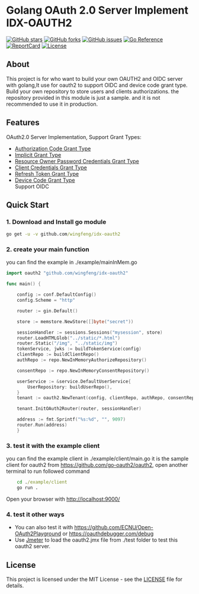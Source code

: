 # Golang OAuth 2.0 Server Implement IDX-OAUTH2

[![GitHub stars](https://img.shields.io/github/stars/wingfeng/idx-oauth2.svg)](https://github.com/wingfeng/idx-oauth2/stargazers)
[![GitHub forks](https://img.shields.io/github/forks/wingfeng/idx-oauth2.svg)](https://github.com/wingfeng/idx-oauth2/network/members)
[![GitHub issues](https://img.shields.io/github/issues/wingfeng/idx-oauth2.svg)](https://github.com/wingfeng/idx-oauth2/issues)
[![Go Reference](https://pkg.go.dev/badge/github.com/wingfeng/idx-oauth2.svg)](https://pkg.go.dev/github.com/wingfeng/idx-oauth2)
[![ReportCard][reportcard-image]][reportcard-url]
[![License](https://img.shields.io/npm/l/express.svg)](LICENSE)  

## About  

This project is for who want to build your own OAUTH2 and OIDC server with golang,It use for oauth2 to support OIDC and device code grant type. Build your own repository to store users and clients authorizations. the repository provided in this module is just a sample. and it is not recommended to use it in production.  

## Features  
	
OAuth2.0 Server Implementation, Support Grant Types:  

* [Authorization Code Grant Type](https://learn.microsoft.com/en-us/entra/identity-platform/v2-oauth2-auth-code-flow)
* [Implicit Grant Type](https://learn.microsoft.com/en-us/entra/identity-platform/v2-oauth2-implicit-grant-flow)
* [Resource Owner Password Credentials Grant Type](https://learn.microsoft.com/en-us/entra/identity-platform/v2-oauth-ropc)
* [Client Credentials Grant Type](https://learn.microsoft.com/en-us/entra/identity-platform/v2-oauth2-client-creds-grant-flow)
* [Refresh Token Grant Type](https://learn.microsoft.com/en-us/entra/identity-platform/v2-oauth2-auth-code-flow#refresh-the-access-token)
* [Device Code Grant Type](https://learn.microsoft.com/en-us/entra/identity-platform/v2-oauth2-device-code)  
Support OIDC  

## Quick Start  

### 1. Download and Install go module

```cmd
go get -u -v github.com/wingfeng/idx-oauth2
```

### 2. create your main function  

you can find the example in ./example/mainInMem.go

```go
import oauth2 "github.com/wingfeng/idx-oauth2"

func main() {

	config := conf.DefaultConfig()
	config.Scheme = "http"

	router := gin.Default()

	store := memstore.NewStore([]byte("secret"))

	sessionHandler := sessions.Sessions("mysession", store)
	router.LoadHTMLGlob("../static/*.html")
	router.Static("/img", "../static/img")
	tokenService, jwks := buildTokenService(config)
	clientRepo := buildClientRepo()
	authRepo := repo.NewInMemoryAuthorizeRepository()

	consentRepo := repo.NewInMemoryConsentRepository()

	userService := &service.DefaultUserService{
		UserRepository: buildUserRepo(),
	}
	tenant := oauth2.NewTenant(config, clientRepo, authRepo, consentRepo, userService, tokenService, jwks)

	tenant.InitOAuth2Router(router, sessionHandler)

	address := fmt.Sprintf("%s:%d", "", 9097)
	router.Run(address)
	}

```

### 3. test it with the example client  

  you can find the example client in ./example/client/main.go  it is the sample client for oauth2 from <https://github.com/go-oauth2/oauth2>, open another terminal to run followed command  

```cmd
    cd ./example/client
    go run .
```  

Open your browser with <http://localhost:9000/>  

### 4. test it other ways  

* You can also test it with <https://github.com/ECNU/Open-OAuth2Playground> or <https://oauthdebugger.com/debug>  
* Use [Jmeter](https://jmeter.apache.org/) to load the oauth2.jmx file from ./test folder to test this oauth2 server.

## License

This project is licensed under the MIT License - see the [LICENSE](LICENSE) file for details.

[reportcard-url]: https://goreportcard.com/report/github.com/wingfeng/idx-oauth2
[reportcard-image]: https://goreportcard.com/badge/github.com/wingfeng/idx-oauth2
